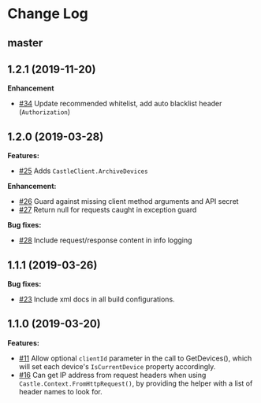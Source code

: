 # Change Log

## master

## 1.2.1 (2019-11-20)

**Enhancement**

- [#34](https://github.com/castle/castle-dotnet/pull/34) Update recommended whitelist, add auto blacklist header (`Authorization`)

## 1.2.0 (2019-03-28)

**Features:**
- [#25](https://github.com/castle/castle-dotnet/pull/25) Adds `CastleClient.ArchiveDevices`

**Enhancement:**
- [#26](https://github.com/castle/castle-dotnet/pull/26) Guard against missing client method arguments and API secret
- [#27](https://github.com/castle/castle-dotnet/pull/27) Return null for requests caught in exception guard

**Bug fixes:**
- [#28](https://github.com/castle/castle-dotnet/pull/28) Include request/response content in info logging

## 1.1.1 (2019-03-26)

**Bug fixes:**
- [#23](https://github.com/castle/castle-dotnet/pull/23) Include xml docs in all build configurations.

## 1.1.0 (2019-03-20)

**Features:**
- [#11](https://github.com/castle/castle-dotnet/pull/11) Allow optional `clientId` parameter in the call to GetDevices(), which will set each device's `IsCurrentDevice` property accordingly.
- [#16](https://github.com/castle/castle-dotnet/pull/16) Can get IP address from request headers when using `Castle.Context.FromHttpRequest()`, by providing the helper with a list of header names to look for.